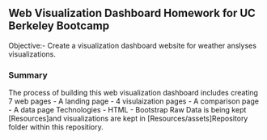 ## Web Visualization Dashboard Homework for UC Berkeley Bootcamp
Objective:- Create a visualization dashboard website for weather anslyses                          visualizations. 
### Summary
The process of building this web visualization dashboard includes creating 7 web pages
    - A landing page
    - 4 visulaization pages
    - A comparison page
    - A data page
Technologies
    - HTML
    - Bootstrap
Raw Data is being kept [Resources]and visualizations are kept in [Resources/assets]Repository folder within this repositiory.